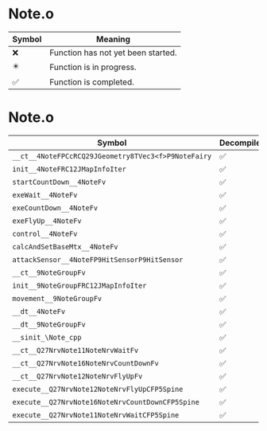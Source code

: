 # Note.o
| Symbol | Meaning 
| ------------- | ------------- 
| :x: | Function has not yet been started. 
| :eight_pointed_black_star: | Function is in progress. 
| :white_check_mark: | Function is completed. 


# Note.o
| Symbol | Decompiled? |
| ------------- | ------------- |
| `__ct__4NoteFPCcRCQ29JGeometry8TVec3<f>P9NoteFairy` | :white_check_mark: |
| `init__4NoteFRC12JMapInfoIter` | :white_check_mark: |
| `startCountDown__4NoteFv` | :white_check_mark: |
| `exeWait__4NoteFv` | :white_check_mark: |
| `exeCountDown__4NoteFv` | :white_check_mark: |
| `exeFlyUp__4NoteFv` | :white_check_mark: |
| `control__4NoteFv` | :white_check_mark: |
| `calcAndSetBaseMtx__4NoteFv` | :white_check_mark: |
| `attackSensor__4NoteFP9HitSensorP9HitSensor` | :white_check_mark: |
| `__ct__9NoteGroupFv` | :white_check_mark: |
| `init__9NoteGroupFRC12JMapInfoIter` | :white_check_mark: |
| `movement__9NoteGroupFv` | :white_check_mark: |
| `__dt__4NoteFv` | :white_check_mark: |
| `__dt__9NoteGroupFv` | :white_check_mark: |
| `__sinit_\Note_cpp` | :white_check_mark: |
| `__ct__Q27NrvNote11NoteNrvWaitFv` | :white_check_mark: |
| `__ct__Q27NrvNote16NoteNrvCountDownFv` | :white_check_mark: |
| `__ct__Q27NrvNote12NoteNrvFlyUpFv` | :white_check_mark: |
| `execute__Q27NrvNote12NoteNrvFlyUpCFP5Spine` | :white_check_mark: |
| `execute__Q27NrvNote16NoteNrvCountDownCFP5Spine` | :white_check_mark: |
| `execute__Q27NrvNote11NoteNrvWaitCFP5Spine` | :white_check_mark: |
